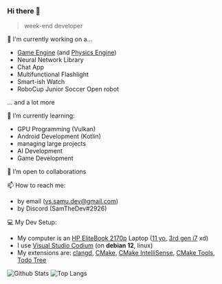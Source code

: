 ### Hi there 👋

> week-end developer

<!--
**VS-dev-cpu/VS-dev-cpu** is a ✨ _special_ ✨ repository because its `README.md` (this file) appears on your GitHub profile.

Here are some ideas to get you started:

- 🔭 I’m currently working on ...
- 🌱 I’m currently learning ...
- 👯 I’m looking to collaborate on ...
- 🤔 I’m looking for help with ...
- 💬 Ask me about ...
- 📫 How to reach me: ...
- 😄 Pronouns: ...
- ⚡ Fun fact: ...
-->

🔭 I'm currently working on a...
- [Game Engine](https://github.com/VS-dev-cpu/Graphite) (and [Physics Engine](https://github.com/VS-dev-cpu/Carbon))
- Neural Network Library
- Chat App
- Multifunctional Flashlight
- Smart-ish Watch
- RoboCup Junior Soccer Open robot

... and a lot more

🌱 I’m currently learning:
- GPU Programming (Vulkan)
- Android Development (Kotlin)
- managing large projects
- AI Development
- Game Development

👯 I’m open to collaborations 

📫 How to reach me:
- by email (vs.samu.dev@gmail.com)
- by Discord (SamTheDev#2926)

💻 My Dev Setup:
- My computer is an [HP EliteBook 2170p](https://support.hp.com/nz-en/document/c03406489) Laptop ([11 yo](https://www.google.com/search?q=hp+elitebook+2170p+release+date), [3rd gen i7](https://www.intel.com/content/www/us/en/products/sku/64898/intel-core-i73667u-processor-4m-cache-up-to-3-20-ghz/specifications.html) xd)
- I use [Visual Studio Codium](https://vscodium.com/) (on **debian 12**, linux)
- My extensions are: [clangd](https://open-vsx.org/extension/llvm-vs-code-extensions/vscode-clangd), [CMake](https://open-vsx.org/extension/twxs/cmake), [CMake IntelliSense](https://open-vsx.org/extension/KylinIdeTeam/cmake-intellisence), [CMake Tools](https://open-vsx.org/extension/ms-vscode/cmake-tools), [Todo Tree](https://open-vsx.org/vscode/item?itemName=Gruntfuggly.todo-tree)

![Github Stats](https://github-readme-stats.vercel.app/api?username=VS-dev-cpu&count_private=true&hide=issues)
![Top Langs](https://github-readme-stats.vercel.app/api/top-langs/?username=VS-dev-cpu&layout=compact)
